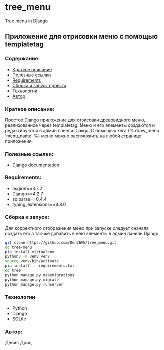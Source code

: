 # tree_menu
Tree menu in Django           

## Приложение для отрисовки меню с помощью templatetag

### Содержание:
+ [Краткое описание](#краткое-описание)
+ [Полезные ссылки](#полезные-ссылки)
+ [Requirements](#requirements)
+ [Сборка и запуск проекта](#сборка-и-запуск)
+ [Технологии](#технологии)        
+ [Автор](#автор)
### Краткое описание:
Простое Django приложение для отрисовки древовидного меню, реализованное через templatetag. Меню и его элементы создаются и редактируются в админ панели Django. С помощью тега {% draw_menu 'menu_name' %} меню можно расположить на любой странице приложения.

### Полезные ссылки:
+ [Django documentation](https://docs.djangoproject.com/en/2.2/)         

### Requirements:
+ asgiref==3.7.2
+ Django==4.2.7
+ sqlparse==0.4.4
+ typing_extensions==4.8.0

### Сборка и запуск:
Для корректного отображения меню при запуске следует сначала создать его а так-же добавить в него элементы в админ панели Django.
```bash
git clone https://github.com/Den2605/tree_menu.git
cd tree-menu
pip install virtualenv
python3 -m venv venv
source venv/bin/activate
pip install -r requirements.txt
cd tree
python manage.py makemigrations
python manage.py migrate
python manage.py runserver
```
### Технологии
- Python
- Django
- SQLite

### Автор:
Денис Дриц